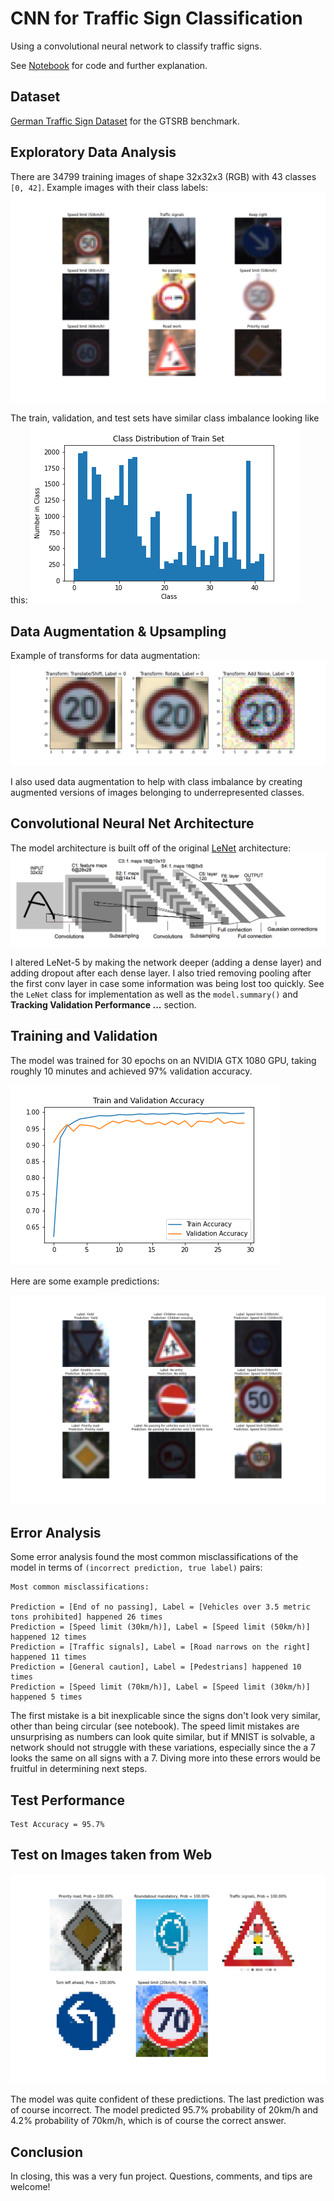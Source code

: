# CNN for Traffic Sign Classification
Using a convolutional neural network to classify traffic signs.

See [Notebook](traffic_sign_classifier.ipynb) for code and further explanation.

## Dataset
[German Traffic Sign Dataset](https://benchmark.ini.rub.de/?section=gtsrb&subsection=dataset) for the GTSRB benchmark. 

## Exploratory Data Analysis
There are 34799 training images of shape 32x32x3 (RGB) with 43 classes `[0, 42]`. 
Example images with their class labels:
![Examples](doc_images/examples.png)

The train, validation, and test sets have similar class imbalance looking like this: 
![Class Distribution](doc_images/class_distribution.png)

## Data Augmentation & Upsampling
Example of transforms for data augmentation:
![Augment](doc_images/augmentation.png)

I also used data augmentation to help with class imbalance by creating augmented versions of images belonging to underrepresented classes.

## Convolutional Neural Net Architecture
The model architecture is built off of the original [LeNet](http://yann.lecun.com/exdb/lenet/) architecture: 
![LeNet](doc_images/lenet.png)

I altered LeNet-5 by making the network deeper (adding a dense layer) and adding dropout after each dense layer. I also tried removing pooling after the first conv layer in case some information was being lost too quickly. See the `LeNet` class for implementation as well as the `model.summary()` and **Tracking Validation Performance ...** section.

## Training and Validation
The model was trained for 30 epochs on an NVIDIA GTX 1080 GPU, taking roughly 10 minutes and achieved 97% validation accuracy.

![Accuracy](doc_images/accuracy.png)

Here are some example predictions:

![Validation](doc_images/validation.png)

## Error Analysis
Some error analysis found the most common misclassifications of the model in terms of `(incorrect prediction, true label)` pairs:

```
Most common misclassifications: 

Prediction = [End of no passing], Label = [Vehicles over 3.5 metric tons prohibited] happened 26 times
Prediction = [Speed limit (30km/h)], Label = [Speed limit (50km/h)] happened 12 times
Prediction = [Traffic signals], Label = [Road narrows on the right] happened 11 times
Prediction = [General caution], Label = [Pedestrians] happened 10 times
Prediction = [Speed limit (70km/h)], Label = [Speed limit (30km/h)] happened 5 times
```

The first mistake is a bit inexplicable since the signs don't look very similar, other than being circular (see notebook). The speed limit mistakes are unsurprising as numbers can look quite similar, but if MNIST is solvable, a network should not struggle with these variations, especially since the a 7 looks the same on all signs with a 7. Diving more into these errors would be fruitful in determining next steps.

## Test Performance
```
Test Accuracy = 95.7%
```

## Test on Images taken from Web
![Web Predictions](doc_images/web_predictions.png)

The model was quite confident of these predictions. The last prediction was of course incorrect. The model predicted 95.7% probability of 20km/h and 4.2% probability of 70km/h, which is of course the correct answer.

## Conclusion
In closing, this was a very fun project. Questions, comments, and tips are welcome!
